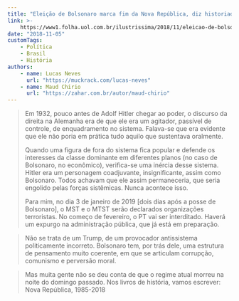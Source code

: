 ```yaml
---
title: "Eleição de Bolsonaro marca fim da Nova República, diz historiadora"
link: >-
    https://www1.folha.uol.com.br/ilustrissima/2018/11/eleicao-de-bolsonaro-marca-fim-da-nova-republica-diz-historiadora.shtml
date: "2018-11-05"
customTags:
    - Política
    - Brasil
    - História
authors:
    - name: Lucas Neves
      url: "https://muckrack.com/lucas-neves"
    - name: Maud Chirio
      url: "https://zahar.com.br/autor/maud-chirio"
---
```


> Em 1932, pouco antes de Adolf Hitler chegar ao poder, o discurso da direita na Alemanha era de que ele era um agitador, passível de controle, de enquadramento no sistema. Falava-se que era evidente que ele não poria em prática tudo aquilo que sustentava oralmente.
>
> Quando uma figura de fora do sistema fica popular e defende os interesses da classe dominante em diferentes planos (no caso de Bolsonaro, no econômico), verifica-se uma inércia desse sistema. Hitler era um personagem coadjuvante, insignificante, assim como Bolsonaro. Todos achavam que ele assim permaneceria, que seria engolido pelas forças sistêmicas. Nunca acontece isso.
>
> Para mim, no dia 3 de janeiro de 2019 [dois dias após a posse de Bolsonaro], o MST e o MTST serão declarados organizações terroristas. No começo de fevereiro, o PT vai ser interditado. Haverá um expurgo na administração pública, que já está em preparação.

> Não se trata de um Trump, de um provocador antissistema politicamente incorreto. Bolsonaro tem, por trás dele, uma estrutura de pensamento muito coerente, em que se articulam corrupção, comunismo e perversão moral.

> Mas muita gente não se deu conta de que o regime atual morreu na noite do domingo passado. Nos livros de história, vamos escrever: Nova República, 1985-2018
